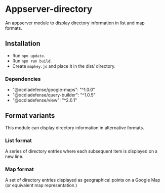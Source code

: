 # Appserver-directory
An appserver module to display directory information in list and map formats.

## Installation
* Run <code>npm update</code>.
* Run <code>npm run build</code>.
* Create <code>mapkey.js</code> and place it in the dist/ directory.

### Dependencies
* "@ocdladefense/google-maps": "^1.0.0"
* "@ocdladefense/query-builder": "^1.0.5"
* "@ocdladefense/view": "^2.0.1"

## Format variants
This module can display directory information in alternative formats.

### List format
A series of directory entries where each subsequent item is displayed on a new line.  

### Map format
A set of directory entries displayed as geographical points on a Google Map (or equivalent map representation.)
